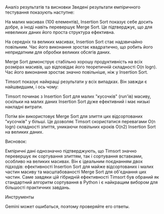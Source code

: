 Аналіз результатів та висновки
Зведені результати емпіричного тестування показують наступне:

На малих масивах (100 елементів), Insertion Sort показує себе досить добре, а іноді навіть перевершує Merge Sort. Це підтверджує, що для невеликих даних його проста структура ефективна.

На середніх та великих масивах, Insertion Sort стає надзвичайно повільним. Час його виконання зростає квадратично, що робить його непридатним для обробки великих обсягів даних.

Merge Sort демонструє стабільно хорошу продуктивність на всіх розмірах масивів, що відповідає його теоретичній складності O(n logn). Час його виконання зростає значно повільніше,
ніж у Insertion Sort.

Timsort показує найкращі результати у всіх випадках. Він завжди є найшвидшим, і ось чому:

Timsort починає з Insertion Sort для малих "кусочків" (run'ів) масиву, оскільки на малих даних Insertion Sort дуже ефективний і має низькі накладні витрати.

Потім він використовує Merge Sort для злиття цих відсортованих "кусочків" у більші. Це дозволяє Timsort скористатися перевагами O(n logn) складності злиття, уникаючи повільних кроків O(n2)
Insertion Sort на великих даних.

Висновок:

Емпіричні дані однозначно підтверджують, що Timsort значно перевершує як сортування злиттям, так і сортування вставками, особливо на великих масивах. 
Він є ідеальним поєднанням двох підходів: ефективності Insertion Sort для майже відсортованих і малих частин масиву та масштабованості Merge Sort для об'єднання цих частин. 
Саме завдяки цій гібридній ефективності Timsort був обраний як стандартний алгоритм сортування в Python і є найкращим вибором для більшості практичних завдань.












Инструменты

Gemini может ошибаться, поэтому проверяйте его ответы.

